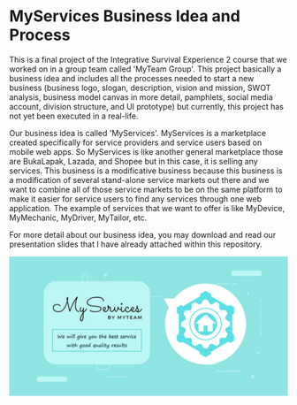 # MyServices Business Idea and Process
This is a final project of the Integrative Survival Experience 2 course that we worked on in a group team called 'MyTeam Group'. This project basically a business idea and includes all the processes needed to start a new business (business logo, slogan, description, vision and mission, SWOT analysis, business model canvas in more detail, pamphlets, social media account, division structure, and UI prototype) but currently, this project has not yet been executed in a real-life. 

Our business idea is called 'MyServices'. MyServices is a marketplace created specifically for service providers and service users based on mobile web apps. So MyServices is like another general marketplace those are BukaLapak, Lazada, and Shopee but in this case, it is selling any services. This business is a modificative business because this business is a modification of several stand-alone service markets out there and we want to combine all of those service markets to be on the same platform to make it easier for service users to find any services through one web application. The example of services that we want to offer is like MyDevice, MyMechanic, MyDriver, MyTailor, etc.

For more detail about our business idea, you may download and read our presentation slides that I have already attached within this repository. 

![](myservices.png)
